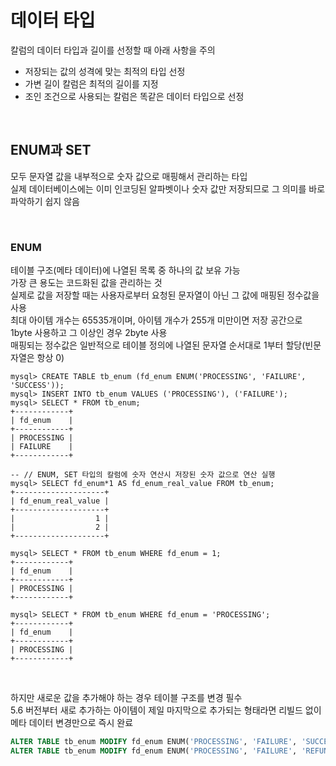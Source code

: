# 데이터 타입
칼럼의 데이터 타입과 길이를 선정할 때 아래 사항을 주의  
- 저장되는 값의 성격에 맞는 최적의 타입 선정
- 가변 길이 칼럼은 최적의 길이를 지정
- 조인 조건으로 사용되는 칼럼은 똑같은 데이터 타입으로 선정

<br>

## ENUM과 SET
모두 문자열 값을 내부적으로 숫자 값으로 매핑해서 관리하는 타입  
실제 데이터베이스에는 이미 인코딩된 알파벳이나 숫자 값만 저장되므로 그 의미를 바로 파악하기 쉽지 않음  

<br>

### ENUM
테이블 구조(메타 데이터)에 나열된 목록 중 하나의 값 보유 가능  
가장 큰 용도는 코드화된 값을 관리하는 것  
실제로 값을 저장할 때는 사용자로부터 요청된 문자열이 아닌 그 값에 매핑된 정수값을 사용  
최대 아이템 개수는 65535개이며, 아이템 개수가 255개 미만이면 저장 공간으로 1byte 사용하고 그 이상인 경우 2byte 사용  
매핑되는 정수값은 일반적으로 테이블 정의에 나열된 문자열 순서대로 1부터 할당(빈문자열은 항상 0)  

```
mysql> CREATE TABLE tb_enum (fd_enum ENUM('PROCESSING', 'FAILURE', 'SUCCESS'));
mysql> INSERT INTO tb_enum VALUES ('PROCESSING'), ('FAILURE');
mysql> SELECT * FROM tb_enum;
+------------+
| fd_enum    |
+------------+
| PROCESSING |
| FAILURE    |
+------------+

-- // ENUM, SET 타입의 칼럼에 숫자 연산시 저장된 숫자 값으로 연산 실행
mysql> SELECT fd_enum*1 AS fd_enum_real_value FROM tb_enum;
+--------------------+
| fd_enum_real_value |
+--------------------+
|                  1 |
|                  2 |
+--------------------+

mysql> SELECT * FROM tb_enum WHERE fd_enum = 1;
+------------+
| fd_enum    |
+------------+
| PROCESSING |
+------------+

mysql> SELECT * FROM tb_enum WHERE fd_enum = 'PROCESSING';
+------------+
| fd_enum    |
+------------+
| PROCESSING |
+------------+
```

<br>

하지만 새로운 값을 추가해야 하는 경우 테이블 구조를 변경 필수  
5.6 버전부터 새로 추가하는 아이템이 제일 마지막으로 추가되는 형태라면 리빌드 없이 메타 데이터 변경만으로 즉시 완료  

```sql
ALTER TABLE tb_enum MODIFY fd_enum ENUM('PROCESSING', 'FAILURE', 'SUCCESS', 'REFUND'), ALGORITHM=INSTANT;
ALTER TABLE tb_enum MODIFY fd_enum ENUM('PROCESSING', 'FAILURE', 'REFUND', 'SUCCESS'), ALGORITHM=COPY, LOCK=SHARED;
```
























